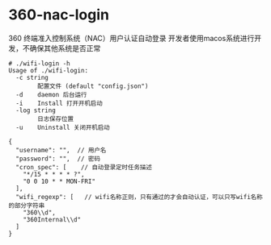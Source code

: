 # 360-nac-login
360 终端准入控制系统（NAC）用户认证自动登录
开发者使用macos系统进行开发，不确保其他系统是否正常

```
# ./wifi-login -h
Usage of ./wifi-login:
  -c string
    	配置文件 (default "config.json")
  -d	daemon 后台运行
  -i	Install 打开开机启动
  -log string
    	日志保存位置
  -u	Uninstall 关闭开机启动
```


```
{
  "username": "",  // 用户名
  "password": "",  // 密码
  "cron_spec": [    // 自动登录定时任务描述
    "*/15 * * * * ?", 
    "0 0 10 * * MON-FRI"
  ],
  "wifi_regexp": [   // wifi名称正则，只有通过的才会自动认证，可以只写wifi名称的部分字符串
    "360\\d",
    "360Internal\\d"
  ]
}

```
